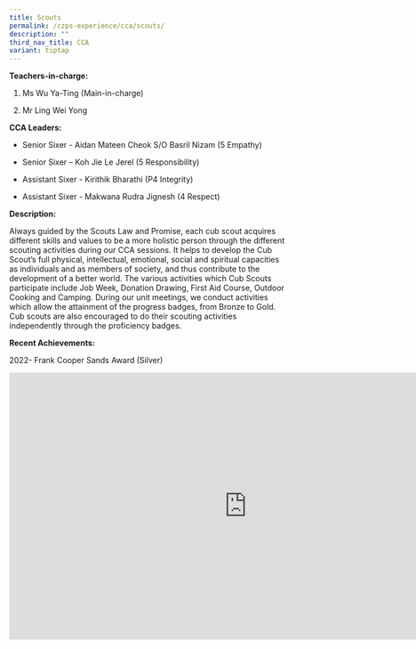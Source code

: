```yaml
---
title: Scouts
permalink: /czps-experience/cca/scouts/
description: ""
third_nav_title: CCA
variant: tiptap
---
```

<p><strong>Teachers-in-charge:&nbsp;</strong>
</p>
<ol data-tight="true" class="tight">
<li>
<p>Ms Wu Ya-Ting (Main-in-charge)</p>
</li>
<li>
<p>Mr Ling Wei Yong</p>
</li>
</ol>
<p><strong>CCA Leaders:</strong>
</p>
<ul data-tight="true" class="tight">
<li>
<p>Senior Sixer - Aidan Mateen Cheok S/O Basril Nizam (5 Empathy)</p>
</li>
<li>
<p>Senior Sixer – Koh Jie Le Jerel (5 Responsibility)</p>
</li>
<li>
<p>Assistant Sixer - Kirithik Bharathi&nbsp;(P4 Integrity)</p>
</li>
<li>
<p>Assistant Sixer - Makwana Rudra Jignesh (4 Respect)</p>
</li>
</ul>
<p><strong>Description:&nbsp;</strong>
</p>
<p>Always guided by the Scouts Law and Promise, each cub scout acquires different
skills and values to be a more holistic person through the different scouting
activities during our CCA sessions. It helps to develop the Cub Scout’s
full physical, intellectual, emotional, social and spiritual capacities
as individuals and as members of society, and thus contribute to the development
of a better world. The various activities which Cub Scouts participate
include Job Week, Donation Drawing, First Aid Course, Outdoor Cooking and
Camping. During our unit meetings, we conduct activities which allow the
attainment of the progress badges, from Bronze to Gold. Cub scouts are
also encouraged to do their scouting activities independently through the
proficiency badges. &nbsp;&nbsp;</p>
<p><strong>Recent Achievements:</strong>
</p>
<p>2022- Frank Cooper Sands Award (Silver)</p>
<div class="iframe-wrapper">
<iframe height="480" width="853" allowfullscreen="true" frameborder="0" src="https://www.youtube.com/embed/6nZG-QrSlLg"></iframe>
</div>
<p></p>